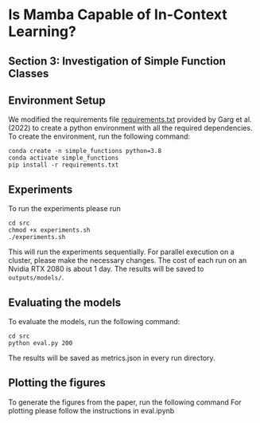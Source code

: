 # Is Mamba Capable of In-Context Learning?
## Section 3: Investigation of Simple Function Classes


## Environment Setup
We modified the requirements file [requirements.txt](requirements.txt) provided by Garg et al. (2022) to create a python environment with all the required dependencies. To create the environment, run the following command:
```
conda create -n simple_functions python=3.8
conda activate simple_functions
pip install -r requirements.txt
``` 

## Experiments
To run the experiments please run
```
cd src
chmod +x experiments.sh
./experiments.sh
```
This will run the experiments sequentially. For parallel execution on a cluster, please make the necessary changes.
The cost of each run on an Nvidia RTX 2080 is about 1 day.
The results will be saved to `outputs/models/`.

## Evaluating the models
To evaluate the models, run the following command:
```
cd src
python eval.py 200
```
The results will be saved as metrics.json in every run directory.

## Plotting the figures
To generate the figures from the paper, run the following command
For plotting please follow the instructions in eval.ipynb

